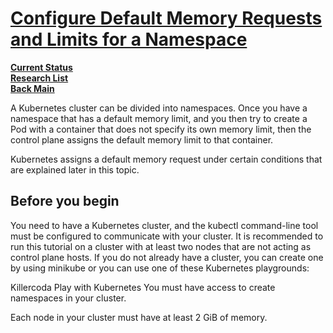 # **[Configure Default Memory Requests and Limits for a Namespace](https://kubernetes.io/docs/tasks/administer-cluster/manage-resources/memory-default-namespace/)**

**[Current Status](../../../../../development/status/weekly/current_status.md)**\
**[Research List](../../../../research_list.md)**\
**[Back Main](../../../../../README.md)**

A Kubernetes cluster can be divided into namespaces. Once you have a namespace that has a default memory limit, and you then try to create a Pod with a container that does not specify its own memory limit, then the control plane assigns the default memory limit to that container.

Kubernetes assigns a default memory request under certain conditions that are explained later in this topic.

## Before you begin

You need to have a Kubernetes cluster, and the kubectl command-line tool must be configured to communicate with your cluster. It is recommended to run this tutorial on a cluster with at least two nodes that are not acting as control plane hosts. If you do not already have a cluster, you can create one by using minikube or you can use one of these Kubernetes playgrounds:

Killercoda
Play with Kubernetes
You must have access to create namespaces in your cluster.

Each node in your cluster must have at least 2 GiB of memory.
